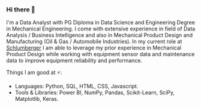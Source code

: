 ### Hi there 👋

<!--
**Gaurav-Katoch/Gaurav-Katoch** is a ✨ _special_ ✨ repository because its `README.md` (this file) appears on your GitHub profile.


Here are some ideas to get you started:

- 🔭 I’m currently working on ...
- 🌱 I’m currently learning ...
- 👯 I’m looking to collaborate on ...
- 🤔 I’m looking for help with ...
- 💬 Ask me about ...
- 📫 How to reach me: ...
- 😄 Pronouns: ...
- ⚡ Fun fact: ...
-->

I'm a Data Analyst with PG Diploma in Data Science and Engineering Degree in Mechanical Engineering. I come with extensive experience in field of Data Analysis / Business Intelligence and also in Mechanical Product Design and Manufacturing (Oil & Gas / Automobile Industries). In my current role at [Schlumberger](www.slb.com) I am able to leverage my prior experience in Mechanical Product Design while working with equipment sensor data and maintenance data to improve equipment reliability and performance.

Things I am good at ⚡:
- Languages: Python, SQL, HTML, CSS, Javascript.
- Tools & Libraries: Power BI, NumPy, Pandas, Scikit-Learn, SciPy, Matplotlib, Keras.
